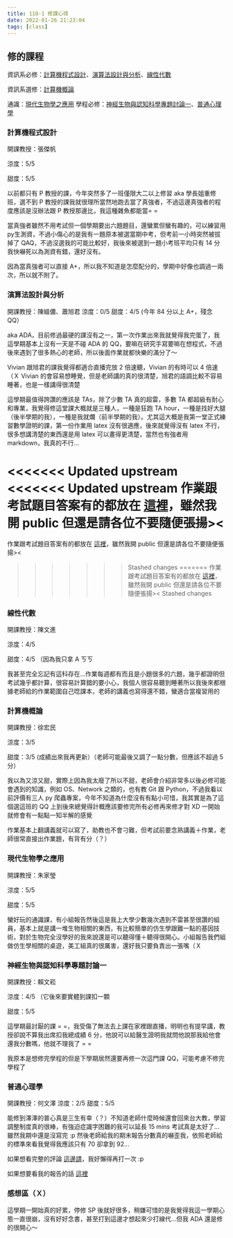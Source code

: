 ```yaml
---
title: 110-1 修課心得
date: 2022-01-26 21:23:04
tags: [class]
---
```


## 修的課程

資訊系必修：[計算機程式設計](#計算機程式設計)、[演算法設計與分析](#演算法設計與分析)、[線性代數](#線性代數)

資訊系選修：[計算機概論](#計算機概論)

通識：[現代生物學之應用](#現代生物學之應用)
學程必修：[神經生物與認知科學專題討論一](#神經生物與認知科學專題討論一)、[普通心理學](#普通心理學)

### 計算機程式設計

開課教授：張傑帆

涼度：5/5

甜度：5/5

以前都只有 P 教授的課，今年突然多了一班僅限大二以上修習 aka 學長姐重修班，選不到 P 教授的課我就很理所當然地跑去當了真強者，不過這邊真強者的程度應該是沒辦法跟 P 教授那邊比，我這種雜魚都能當= =

當真強者雖然不用考試但一個學期要出六題題目，還蠻累但蠻有趣的，可以練習用py生測資，不過小傷心的是我有一題原本被選當期中考，但考前一小時突然被拔掉了 QAQ，不過沒選我的可能比較好，我後來被選到一題小考班平均只有 14 分我快嚇死以為測資有錯，還好沒有。

因為當真強者可以直接 A+，所以我不知道是怎麼配分的，學期中好像也調過一兩次，所以就不附了。

### 演算法設計與分析

開課教授：陳縕儂、蕭旭君
涼度：0/5
甜度：4/5 (今年 84 分以上 A+，殘念 QQ）

aka ADA，目前修過最硬的課沒有之一，第一次作業出來我就覺得我完蛋了，我這學期基本上沒有一天是不碰 ADA 的 QQ，要嘛在研究手寫要嘛在想程式，不過後來遇到了很多熱心的老師，所以後面作業就都快樂的滿分了～

Vivian 跟旭君的課我覺得都適合直播完放 2 倍速聽，Vivian 的有時可以 4 倍速（Ｘ Vivian 的會容易想睡覺，但是老師講的真的很清楚，旭君的語調比較不容易睡著，也是一樣講得很清楚

這學期最值得誇讚的應該是 TAs，除了少數 TA 真的超雷，多數 TA 都超級有耐心和專業，我覺得修這堂課大概就是三種人，一種是狂跑 TA hour，一種是找好大腿（後半學期的我），一種是我就爛（前半學期的我）。尤其這大概是我第一堂正式練習數學證明的課，第一份作業用 latex 沒有很適應，後來就覺得沒有 latex 不行，很多想講清楚的東西還是用 latex 可以畫得更清楚，當然也有強者用 markdown，我真的不行...

<<<<<<< Updated upstream
<<<<<<< Updated upstream
作業跟考試題目答案有的都放在 [這裡](https://github.com/snow-ham1949/ADA)，雖然我開 public 但還是請各位不要隨便張揚><
=======
作業跟考試題目答案有的都放在 [這裡](https://github.com/yun-20459/ADA)，雖然我開 public 但還是請各位不要隨便張揚><
>>>>>>> Stashed changes
=======
作業跟考試題目答案有的都放在 [這裡](https://github.com/yun-20459/ADA)，雖然我開 public 但還是請各位不要隨便張揚><
>>>>>>> Stashed changes

### 線性代數

開課教授：陳文進

涼度：4/5

甜度：4/5 （因為我只拿 A ㄎㄎ

我甚至完全忘記有這科存在...作業每週都有而且是小題很多的六題，幾乎都證明但考試幾乎都計算，很容易計算錯的要小心，我個人很容易聽到睡著所以我後來都根據老師給的作業範圍自己唸課本，老師的講義也寫得還不錯，蠻適合當複習用的

### 計算機概論

開課教授：徐宏民

涼度：3/5

甜度：3/5 (成績出來我再更新）（老師可能最後又調了一點分數，但應該不超過 5 分）

我以為又涼又甜，實際上因為我太廢了所以不甜，老師會介紹非常多以後必修可能會遇到的知識，例如 OS、Network 之類的，也有教 Git 跟 Python，不過我看以前評價有三人 py 爬蟲專案，今年不知道為什麼沒有有點小可惜，我其實是為了這個選這班的 QQ 上到後來總覺得計概應該要修完所有必修再來修才對 XD 一開始就修會有一點點一知半解的感覺

作業基本上翻講義就可以寫了，助教也不會刁難，但考試前要念熟講義＋作業，老師很常直接出作業題，有背有分（？）

### 現代生物學之應用

開課教授：朱家瑩

涼度：5/5

甜度：5/5

蠻好玩的通識課，有小組報告然後這是我上大學少數幾次遇到不雷甚至很讚的組員，基本上就是講一堆生物相關的東西，有比較簡單的仿生學跟難一點的基因技術，對於生物完全沒學好的我來說還是可以聽得懂＋聽得很開心。小組報告我們組做仿生學相關的桌遊，美工組真的很厲害，還好我只要負責出一張嘴（Ｘ

### 神經生物與認知科學專題討論一

開課教授：賴文崧

涼度：4/5 （它後來要實體到課扣一顆

甜度：5/5

這學期最討厭的課 = =，我受傷了無法去上課在家裡跟直播，明明也有提早講，教授卻說不算我出席扣我總成績 6 分，他說可以給醫生證明我就問他說那我給他會還我分數嗎，他就不理我了 = =

我原本是想修完學程的但是下學期居然還要再修一次這門課 QQ，可能考慮不修完學程了

### 普通心理學

開課教授：何文澤
涼度：2/5
甜度：5/5

能修到澤澤的普心真是三生有幸（？）不知道老師什麼時候還會回來台大教，學習調整制度真的很棒，有強迫症識字困難的我可以延長 15 mins 考試真是太好了... 雖然我期中還是沒寫完 :p 然後老師給我的期末報告分數真的嚇歪我，依照老師給的標準來看我覺得我應該只有 70 卻拿到 92...

如果想看完整的評論 [這邊請](https://www.ptt.cc/bbs/NTUcourse/M.1642777373.A.4CF.html)，我好懶得再打一次 :p

如果想要看我的報告的話 [這裡](https://drive.google.com/file/d/1GHlQv-iaW47v0BuAvSYxNDDeZK5G1HLS/view?usp=sharing)

### 感想區（Ｘ）

這學期一開始真的好累，停修 SP 後就好很多，稍嫌可惜的是我覺得我這一學期心態一直很崩，沒有好好念書，甚至打到這邊才想起來少打線代...但我 ADA 還是修的很開心～

